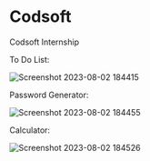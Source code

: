 # Codsoft
Codsoft Internship


To Do List:

![Screenshot 2023-08-02 184415](https://github.com/maanajipriyanshu/Codsoft/assets/113748241/23f7434b-e603-4b8f-806d-77564ff7b7f3)

Password Generator:

![Screenshot 2023-08-02 184455](https://github.com/maanajipriyanshu/Codsoft/assets/113748241/7be23aca-24d1-4c0f-a045-9b0c17db55e4)

Calculator:

![Screenshot 2023-08-02 184526](https://github.com/maanajipriyanshu/Codsoft/assets/113748241/2838e241-8435-47a8-8d37-3b8cc2a2fe7f)
